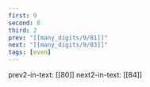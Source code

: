 ```yaml
---
first: 9
second: 8
third: 2
prev: "[[many_digits/9/81]]"
next: "[[many_digits/9/83]]"
tags: [even]
---
```

prev2-in-text: [[80]]
next2-in-text: [[84]]
